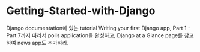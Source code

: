 # Getting-Started-with-Django
Django documentation에 있는 tutorial Writing your first Django app, Part 1 - Part 7까지 따라서 polls application을 완성하고, Django at a Glance page를 참고하여 news app도 추가하라.
